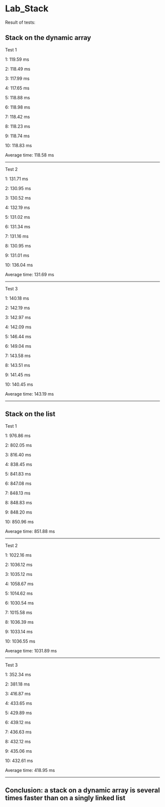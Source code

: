 # Lab_Stack

Result of tests:

Stack on the dynamic array
---------------------------------------------------

Test 1

  1: 119.59 ms
  
  2: 118.49 ms
  
  3: 117.99 ms
  
  4: 117.65 ms
  
  5: 118.88 ms
  
  6: 118.98 ms
  
  7: 118.42 ms
  
  8: 118.23 ms
  
  9: 118.74 ms
  
 10: 118.83 ms
 

Average time: 118.58 ms

---------------------------------------------------

Test 2

  1: 131.71 ms
  
  2: 130.95 ms
  
  3: 130.52 ms
  
  4: 132.19 ms
  
  5: 131.02 ms
  
  6: 131.34 ms
  
  7: 131.16 ms
  
  8: 130.95 ms
  
  9: 131.01 ms
  
 10: 136.04 ms
 

Average time: 131.69 ms

---------------------------------------------------

Test 3

  1: 140.18 ms
  
  2: 142.19 ms
  
  3: 142.97 ms
  
  4: 142.09 ms
  
  5: 146.44 ms
  
  6: 149.04 ms
  
  7: 143.58 ms
  
  8: 143.51 ms
  
  9: 141.45 ms
  
 10: 140.45 ms
 

Average time: 143.19 ms

---------------------------------------------------

Stack on the list
---------------------------------------------------

Test 1

  1: 976.86 ms
  
  2: 802.05 ms
  
  3: 816.40 ms
  
  4: 838.45 ms
  
  5: 841.83 ms
  
  6: 847.08 ms
  
  7: 848.13 ms
  
  8: 848.83 ms
  
  9: 848.20 ms
  
 10: 850.96 ms
 

Average time: 851.88 ms

---------------------------------------------------

Test 2

  1: 1022.16 ms
  
  2: 1036.12 ms
  
  3: 1035.12 ms
  
  4: 1058.67 ms
  
  5: 1014.62 ms
  
  6: 1030.54 ms
  
  7: 1015.58 ms
  
  8: 1036.39 ms
  
  9: 1033.14 ms
  
 10: 1036.55 ms
 

Average time: 1031.89 ms

---------------------------------------------------

Test 3

  1: 352.34 ms
  
  2: 381.18 ms
  
  3: 416.87 ms
  
  4: 433.65 ms
  
  5: 429.89 ms
  
  6: 439.12 ms
  
  7: 436.63 ms
  
  8: 432.12 ms
  
  9: 435.06 ms
  
 10: 432.61 ms
 

Average time: 418.95 ms

---------------------------------------------------


 Сonclusion: a stack on a dynamic array is several times faster than on a singly linked list
--------------------------------
